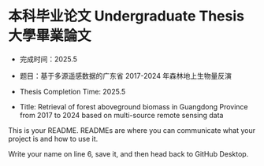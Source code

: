# 本科毕业论文 Undergraduate Thesis 大學畢業論文

- 完成时间：2025.5 <br>

- 题目：基于多源遥感数据的广东省 2017-2024 年森林地上生物量反演 

- Thesis Completion Time: 2025.5

- Title: Retrieval of forest aboveground biomass in Guangdong Province from 2017 to 2024 based on multi-source remote sensing data



This is your README. READMEs are where you can communicate what your project is and how to use it.

Write your name on line 6, save it, and then head back to GitHub Desktop.
